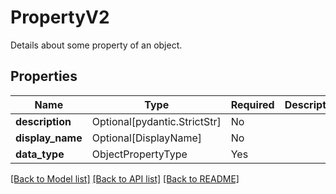 # PropertyV2

Details about some property of an object.

## Properties
| Name | Type | Required | Description |
| ------------ | ------------- | ------------- | ------------- |
**description** | Optional[pydantic.StrictStr] | No |  |
**display_name** | Optional[DisplayName] | No |  |
**data_type** | ObjectPropertyType | Yes |  |


[[Back to Model list]](../../../../README.md#models-v2-link) [[Back to API list]](../../../../README.md#apis-v2-link) [[Back to README]](../../../../README.md)
